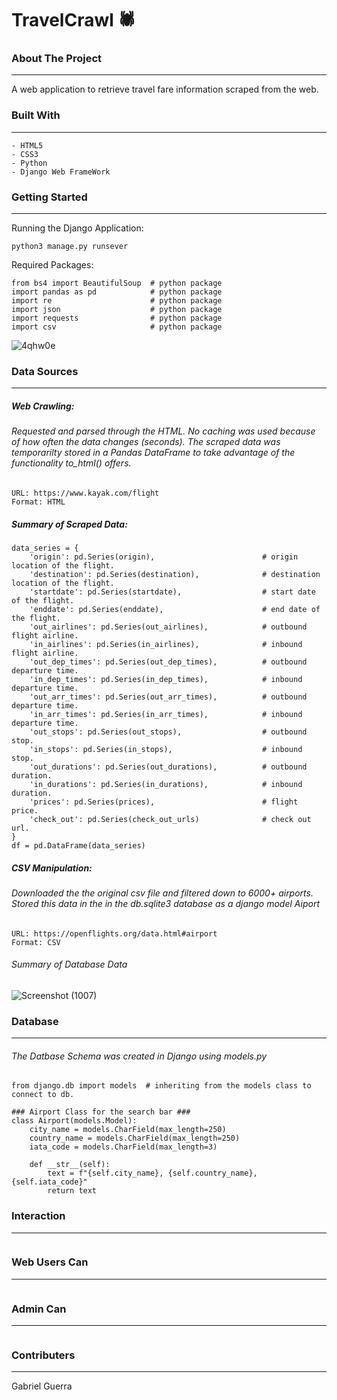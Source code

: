 # TravelCrawl :spider: 

### About The Project
______________________________
A web application to retrieve travel fare information scraped from the web. 

### Built With
______________________________
```
- HTML5
- CSS3
- Python  
- Django Web FrameWork
```

### Getting Started
______________________________
Running the Django Application:
```
python3 manage.py runsever
```

Required Packages:
```                                     
from bs4 import BeautifulSoup  # python package                       
import pandas as pd            # python package                                  
import re                      # python package
import json                    # python package
import requests                # python package
import csv                     # python package   
```

![4qhw0e](https://im7.ezgif.com/tmp/ezgif-7-99e760d479a8.gif)


### Data Sources
______________________________
##### Web Crawling:
###### Requested and parsed through the HTML. No caching was used because of how often the data changes (seconds). The scraped data was temporarilty stored in a Pandas DataFrame to take advantage of the functionality to_html() offers.
```
URL: https://www.kayak.com/flight
Format: HTML
```

##### Summary of Scraped Data:
```
data_series = {
    'origin': pd.Series(origin),                        # origin location of the flight.
    'destination': pd.Series(destination),              # destination location of the flight.
    'startdate': pd.Series(startdate),                  # start date of the flight.
    'enddate': pd.Series(enddate),                      # end date of the flight.
    'out_airlines': pd.Series(out_airlines),            # outbound flight airline.
    'in_airlines': pd.Series(in_airlines),              # inbound flight airline.
    'out_dep_times': pd.Series(out_dep_times),          # outbound departure time.
    'in_dep_times': pd.Series(in_dep_times),            # inbound departure time.
    'out_arr_times': pd.Series(out_arr_times),          # outbound departure time.
    'in_arr_times': pd.Series(in_arr_times),            # inbound departure time.
    'out_stops': pd.Series(out_stops),                  # outbound stop.
    'in_stops': pd.Series(in_stops),                    # inbound stop.
    'out_durations': pd.Series(out_durations),          # outbound duration.
    'in_durations': pd.Series(in_durations),            # inbound duration.
    'prices': pd.Series(prices),                        # flight price.
    'check_out': pd.Series(check_out_urls)              # check out url.
}
df = pd.DataFrame(data_series)
```

##### CSV Manipulation: 
###### Downloaded the the original csv file and filtered down to 6000+ airports. Stored this data in the in the db.sqlite3 database as a django model Aiport 
```
URL: https://openflights.org/data.html#airport
Format: CSV
```
###### Summary of Database Data
![Screenshot (1007)](https://user-images.githubusercontent.com/65991626/102278955-a1112900-3ef8-11eb-8b3d-c747b53416f3.png)


### Database
______________________________
###### The Datbase Schema was created in Django using models.py
```
from django.db import models  # inheriting from the models class to connect to db.

### Airport Class for the search bar ###
class Airport(models.Model):
    city_name = models.CharField(max_length=250)
    country_name = models.CharField(max_length=250)
    iata_code = models.CharField(max_length=3)

    def __str__(self):
        text = f"{self.city_name}, {self.country_name}, {self.iata_code}"
        return text
```

### Interaction 
______________________________
```

```

### Web Users Can
______________________________
```

```

### Admin Can
______________________________
```

```

### Contributers
______________________________
Gabriel Guerra
 
